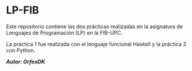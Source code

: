 # LP-FIB
Este repositorio contiene las dos prácticas realizadas en la asignatura de Lenguajes de Programación (LP) en la FIB-UPC.

La práctica 1 fue realizada con el lenguaje funcional Haskell y la práctica 2 con Python.

***Autor: OrfeoDK***
